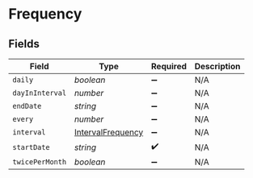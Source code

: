 # Frequency


## Fields

| Field                                                         | Type                                                          | Required                                                      | Description                                                   |
| ------------------------------------------------------------- | ------------------------------------------------------------- | ------------------------------------------------------------- | ------------------------------------------------------------- |
| `daily`                                                       | *boolean*                                                     | :heavy_minus_sign:                                            | N/A                                                           |
| `dayInInterval`                                               | *number*                                                      | :heavy_minus_sign:                                            | N/A                                                           |
| `endDate`                                                     | *string*                                                      | :heavy_minus_sign:                                            | N/A                                                           |
| `every`                                                       | *number*                                                      | :heavy_minus_sign:                                            | N/A                                                           |
| `interval`                                                    | [IntervalFrequency](../../models/shared/intervalfrequency.md) | :heavy_minus_sign:                                            | N/A                                                           |
| `startDate`                                                   | *string*                                                      | :heavy_check_mark:                                            | N/A                                                           |
| `twicePerMonth`                                               | *boolean*                                                     | :heavy_minus_sign:                                            | N/A                                                           |